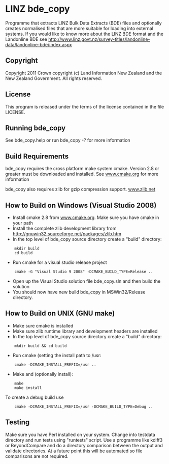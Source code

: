# LINZ bde_copy

Programme that extracts LINZ Bulk Data Extracts (BDE) files and optionally
creates normalised files that are more suitable for loading into external
systems. If you would like to know more about the LINZ BDE format and the
Landonline BDE see http://www.linz.govt.nz/survey-titles/landonline-data/landonline-bde/index.aspx

## Copyright

Copyright 2011 Crown copyright (c) Land Information New Zealand and the New
Zealand Government. All rights reserved.

## License

This program is released under the terms of the license contained in the file
LICENSE.

## Running bde_copy

See bde_copy.help or run bde_copy -? for more information

## Build Requirements

bde_copy requires the cross platform make system cmake. Version 2.8 or greater
must be downloaded and installed. See www.cmake.org for more information

bde_copy also requires zlib for gzip compression support. www.zlib.net

## How to Build on Windows (Visual Studio 2008)

- Install cmake 2.8 from www.cmake.org. Make sure you have cmake in your path
- Install the complete zlib development library from http://gnuwin32.sourceforge.net/packages/zlib.htm
- In the top level of bde_copy source directory create a "build" directory:
```
    mkdir build
    cd build
```
- Run cmake for a visual studio release project
``` 
    cmake -G "Visual Studio 9 2008" -DCMAKE_BUILD_TYPE=Release ..
```    
- Open up the Visual Studio solution file bde_copy.sln and then build the solution
- You should now have new build bde_copy in MSWin32/Release directory.

## How to Build on UNIX (GNU make)

- Make sure cmake is installed
- Make sure zlib runtime library and development headers are installed
- In the top level of bde_copy source directory create a "build" directory:
```
    mkdir build && cd build
```
- Run cmake (setting the install path to /usr:
```
    cmake -DCMAKE_INSTALL_PREFIX=/usr ..
```
- Make and (optionally install):
``` 
    make
    make install
```

To create a debug build use 
```
    cmake -DCMAKE_INSTALL_PREFIX=/usr -DCMAKE_BUILD_TYPE=Debug ..
```
## Testing

Make sure you have Perl installed on your system. Change into testdata directory
and run tests using "runtests" script. Use a programme like kdiff3 or
BeyondCompare and do a directory comparison between the output and validate
directories. At a future point this will be automated so file comparisons are
not required.
